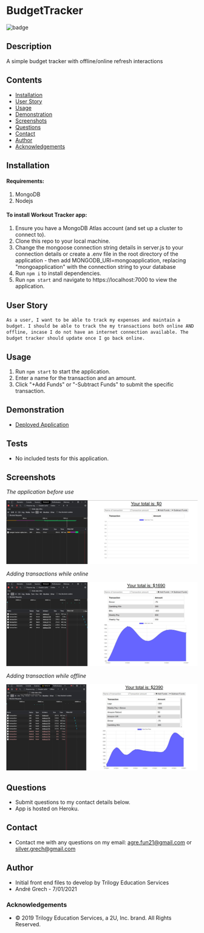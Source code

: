 # BudgetTracker

![badge](https://img.shields.io/badge/License-mit-green.svg)<br />

## Description

A simple budget tracker with offline/online refresh interactions

## Contents

- [Installation](#installation)
- [User Story](#user-story)
- [Usage](#usage)
- [Demonstration](#demonstration)
- [Screenshots](#screenshots)
- [Questions](<#questions-(FAQ)>)
- [Contact](#contact)
- [Author](#authors)
- [Acknowledgements](#acknowledgements)

## Installation

#### Requirements:

1. MongoDB
2. Nodejs

#### To install Workout Tracker app:

1. Ensure you have a MongoDB Atlas account (and set up a cluster to connect to).
2. Clone this repo to your local machine.
3. Change the mongoose connection string details in server.js to your connection details or create a .env file in the root directory of the application - then add <addr>MONGODB_URI=mongoapplication<addr>, replacing "mongoapplication" with the connection string to your database
4. Run `npm i` to install dependencies.
5. Run `npm start` and navigate to https://localhost:7000 to view the application.

## User Story

```
As a user, I want to be able to track my expenses and maintain a budget. I should be able to track the my transactions both online AND offline, incase I do not have an internet connection available. The budget tracker should update once I go back online.
```

## Usage

1. Run `npm start` to start the application.
2. Enter a name for the transaction and an amount.
3. Click "+Add Funds" or "-Subtract Funds" to submit the specific transaction.

## Demonstration

- [Deployed Application](https://budget-tracker-alpha.herokuapp.com)

## Tests

- No included tests for this application.

## Screenshots

_The application before use_

![](./public/images/clearonline.JPG)

_Adding transactions while online_

![](./public/images/onlineadd.JPG)

_Adding transaction while offline_

![](./public/images/offlineadd.JPG)

## Questions

- Submit questions to my contact details below.
- App is hosted on Heroku.

## Contact

- Contact me with any questions on my email: agre.fun21@gmail.com or silver.grech@gmail.com

## Author

- Initial front end files to develop by Trilogy Education Services
- Andr&eacute; Grech - 7/01/2021

### Acknowledgements

- © 2019 Trilogy Education Services, a 2U, Inc. brand. All Rights Reserved.
